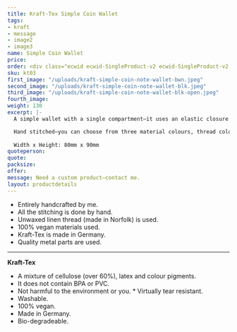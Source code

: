```yaml
---
title: Kraft-Tex Simple Coin Wallet
tags:
- kraft
- message
- image2
- image3
name: Simple Coin Wallet
price: 
order: <div class="ecwid ecwid-SingleProduct-v2 ecwid-SingleProduct-v2-bordered ecwid-SingleProduct-v2-centered ecwid-Product ecwid-Product-115209325" itemscope itemtype="http://schema.org/Product" data-single-product-id="115209325"><div itemtype="http://schema.org/Offer" itemscope itemprop="offers"><div class="ecwid-productBrowser-price ecwid-price" itemprop="price" content="5" data-spw-price-location="button"><div itemprop="priceCurrency" content="GBP"></div></div></div><div customprop="options"></div><div customprop="addtobag"></div></div>
sku: kt03
first_image: "/uploads/kraft-simple-coin-note-wallet-bwn.jpeg"
second_image: "/uploads/kraft-simple-coin-note-wallet-blk.jpeg"
third_image: "/uploads/kraft-simple-coin-note-wallet-blk-open.jpeg"
fourth_image:
weight: 130
excerpt: |-
  A simple wallet with a single compartment—it uses an elastic closure around a button. You can use the compartment for credit cards, notes and and or coins.

  Hand stitched—you can choose from three material colours, thread colours and elastic colours.
  
  Width x Height: 80mm x 90mm
quoteperson: 
quote: 
packsize:
offer: 
message: Need a custom product—contact me.
layout: productdetails
---
```


* Entirely handcrafted by me.
* All the stitching is done by hand.
* Unwaxed linen thread (made in Norfolk) is used.
* 100% vegan materials used.
* Kraft-Tex is made in Germany.
* Quality metal parts are used.

***

**Kraft-Tex**

* A mixture of cellulose (over 60%), latex and colour pigments.
* It does not contain BPA or PVC.
* Not harmful to the environment or you.
* Virtually tear resistant.
* Washable.
* 100% vegan.
* Made in Germany.
* Bio-degradeable.
